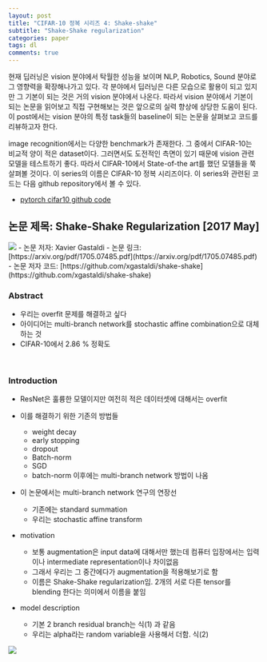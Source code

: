 ```yaml
---
layout: post
title: "CIFAR-10 정복 시리즈 4: Shake-shake"
subtitle: "Shake-Shake regularization"
categories: paper
tags: dl
comments: true
---
```


현재 딥러닝은 vision 분야에서 탁월한 성능을 보이며 NLP, Robotics, Sound 분야로 그 영향력을 확장해나가고 있다. 각 분야에서 딥러닝은 다른 모습으로 활용이 되고 있지만 그 기본이 되는 것은 거의 vision 분야에서 나온다. 따라서 vision 분야에서 기본이 되는 논문을 읽어보고 직접 구현해보는 것은 앞으로의 실력 향상에 상당한 도움이 된다. 이 post에서는 vision 분야의 특정 task들의 baseline이 되는 논문을 살펴보고 코드를 리뷰하고자 한다. 

image recognition에서는 다양한 benchmark가 존재한다. 그 중에서 CIFAR-10는 비교적 양이 적은 dataset이다. 그러면서도 도전적인 측면이 있기 때문에 vision 관련 모델을 테스트하기 좋다. 따라서 CIFAR-10에서 State-of-the art를 했던 모델들을 쭉 살펴볼 것이다. 이 series의 이름은 CIFAR-10 정복 시리즈이다. 이 series와 관련된 코드는 다음 github repository에서 볼 수 있다. 

- [pytorch cifar10 github code](https://github.com/dnddnjs/pytorch-cifar10) 


## 논문 제목: Shake-Shake Regularization [2017 May]

<img src="https://www.dropbox.com/s/9n36ifz9ctxg90q/Screenshot%202018-10-13%2015.30.42.png?dl=1">
- 논문 저자: Xavier Gastaldi
- 논문 링크: [https://arxiv.org/pdf/1705.07485.pdf](https://arxiv.org/pdf/1705.07485.pdf)
- 논문 저자 코드: [https://github.com/xgastaldi/shake-shake](https://github.com/xgastaldi/shake-shake)

<br/>

### Abstract
- 우리는 overfit 문제를 해결하고 싶다
- 아이디어는 multi-branch network를 stochastic affine combination으로 대체하는 것
- CIFAR-10에서 2.86 % 정확도

<br/>

### Introduction

- ResNet은 훌륭한 모델이지만 여전히 적은 데이터셋에 대해서는 overfit
- 이를 해결하기 위한 기존의 방법들
  - weight decay
  - early stopping
  - dropout
  - Batch-norm
  - SGD
  - batch-norm 이후에는 multi-branch network 방법이 나옴

- 이 논문에서는 multi-branch network 연구의 연장선
  - 기존에는 standard summation
  - 우리는 stochastic affine transform

- motivation
  - 보통 augmentation은 input data에 대해서만 했는데 컴퓨터 입장에서는 입력이나 intermediate representation이나 차이없음
  - 그래서 우리는 그 중간에다가 augmentation을 적용해보기로 함
  - 이름은 Shake-Shake regularization임. 2개의 서로 다른 tensor를 blending 한다는 의미에서 이름을 붙임

- model description
  - 기본 2 branch residual branch는 식(1) 과 같음
  - 우리는 alpha라는 random variable을 사용해서 더함. 식(2)

<img src="https://www.dropbox.com/s/47rlhz4hkvt6twh/Screenshot%202018-10-13%2019.05.00.png?dl=1">